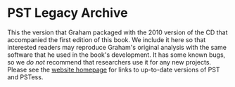 # PST Legacy Archive

This the version that Graham packaged with the 2010 version of the CD
that accompanied the first edition of this book. We include it here
so that interested readers may reproduce Graham's original analysis
with the same software that he used in the book's development. It has
some known bugs, so we *do not* recommend that researchers use it for
any new projects. Please see the
[website homepage](powersystemoscillations.github.io) for links to
up-to-date versions of PST and PSTess.

[comment]: <> (eof)
